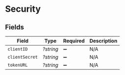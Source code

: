 # Security


## Fields

| Field              | Type               | Required           | Description        |
| ------------------ | ------------------ | ------------------ | ------------------ |
| `clientID`         | *?string*          | :heavy_minus_sign: | N/A                |
| `clientSecret`     | *?string*          | :heavy_minus_sign: | N/A                |
| `tokenURL`         | *?string*          | :heavy_minus_sign: | N/A                |